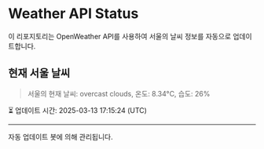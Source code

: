 
# Weather API Status

이 리포지토리는 OpenWeather API를 사용하여 서울의 날씨 정보를 자동으로 업데이트합니다.

## 현재 서울 날씨
> 서울의 현재 날씨: overcast clouds, 온도: 8.34°C, 습도: 26%

⏳ 업데이트 시간: 2025-03-13 17:15:24 (UTC)

---
자동 업데이트 봇에 의해 관리됩니다.
